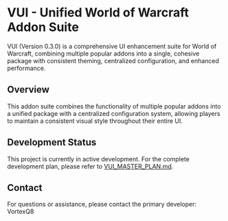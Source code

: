 # VUI - Unified World of Warcraft Addon Suite

VUI (Version 0.3.0) is a comprehensive UI enhancement suite for World of Warcraft, combining multiple popular addons into a single, cohesive package with consistent theming, centralized configuration, and enhanced performance.

## Overview

This addon suite combines the functionality of multiple popular addons into a unified package with a centralized configuration system, allowing players to maintain a consistent visual style throughout their entire UI.

## Development Status

This project is currently in active development. For the complete development plan, please refer to [VUI_MASTER_PLAN.md](VUI_MASTER_PLAN.md).

## Contact

For questions or assistance, please contact the primary developer: VortexQ8